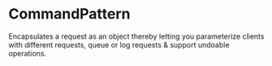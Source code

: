 # CommandPattern
Encapsulates a request as an object thereby letting you parameterize clients with different requests, queue or log requests & support undoable operations.
